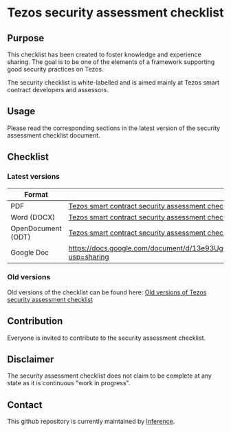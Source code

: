 #  Tezos security assessment checklist

## Purpose
This checklist has been created to foster knowledge and experience
sharing. The goal is to be one of the elements of a framework
supporting good security practices on Tezos.

The security checklist is white-labelled and is aimed mainly at
Tezos smart contract developers and assessors.

## Usage
Please read the corresponding sections in the latest version
of the security assessment checklist document.

## Checklist
### Latest versions
| Format | Link |
| ------ | ---- |
| PDF | [Tezos smart contract security assessment checklist - v1.2.pdf](./publications/v1.2/Tezos%20smart%20contract%20security%20assessment%20checklist%20-%20v1.2.pdf)| 
| Word (DOCX) | [Tezos smart contract security assessment checklist - v1.2.docx](./publications/v1.2/Tezos%20smart%20contract%20security%20assessment%20checklist%20-%20v1.2.docx)|
| OpenDocument (ODT) | [Tezos smart contract security assessment checklist - v1.2.odt](./publications/v1.2/Tezos%20smart%20contract%20security%20assessment%20checklist%20-%20v1.2.odt)|
| Google Doc | https://docs.google.com/document/d/13e93UgCUcxxwBgRxWPAKZvWyTnueK39G2skLoN5jiB0/edit?usp=sharing |

### Old versions
Old versions of the checklist can be found here: [Old versions of Tezos security assessment checklist](./old-versions.md)

## Contribution
Everyone is invited to contribute to the security assessment checklist.

## Disclaimer
The security assessment checklist does not claim to be complete at any
state as it is continuous "work in progress".

## Contact
This github repository is currently maintained by [Inference](https://inference.ag).
